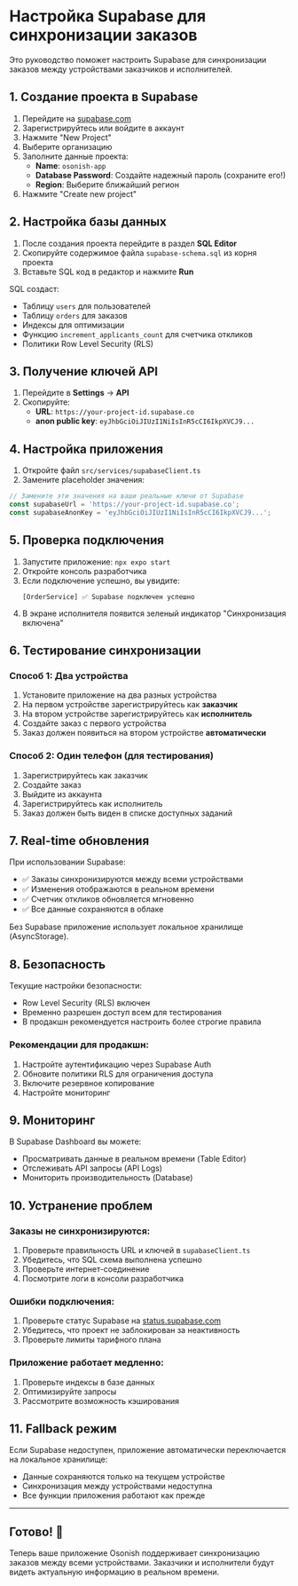 # Настройка Supabase для синхронизации заказов

Это руководство поможет настроить Supabase для синхронизации заказов между устройствами заказчиков и исполнителей.

## 1. Создание проекта в Supabase

1. Перейдите на [supabase.com](https://supabase.com)
2. Зарегистрируйтесь или войдите в аккаунт
3. Нажмите "New Project"
4. Выберите организацию
5. Заполните данные проекта:
   - **Name**: `osonish-app`
   - **Database Password**: Создайте надежный пароль (сохраните его!)
   - **Region**: Выберите ближайший регион
6. Нажмите "Create new project"

## 2. Настройка базы данных

1. После создания проекта перейдите в раздел **SQL Editor**
2. Скопируйте содержимое файла `supabase-schema.sql` из корня проекта
3. Вставьте SQL код в редактор и нажмите **Run**

SQL создаст:
- Таблицу `users` для пользователей
- Таблицу `orders` для заказов
- Индексы для оптимизации
- Функцию `increment_applicants_count` для счетчика откликов
- Политики Row Level Security (RLS)

## 3. Получение ключей API

1. Перейдите в **Settings** → **API**
2. Скопируйте:
   - **URL**: `https://your-project-id.supabase.co`
   - **anon public key**: `eyJhbGciOiJIUzI1NiIsInR5cCI6IkpXVCJ9...`

## 4. Настройка приложения

1. Откройте файл `src/services/supabaseClient.ts`
2. Замените placeholder значения:

```typescript
// Замените эти значения на ваши реальные ключи от Supabase
const supabaseUrl = 'https://your-project-id.supabase.co';
const supabaseAnonKey = 'eyJhbGciOiJIUzI1NiIsInR5cCI6IkpXVCJ9...';
```

## 5. Проверка подключения

1. Запустите приложение: `npx expo start`
2. Откройте консоль разработчика
3. Если подключение успешно, вы увидите:
   ```
   [OrderService] ✅ Supabase подключен успешно
   ```
4. В экране исполнителя появится зеленый индикатор "Синхронизация включена"

## 6. Тестирование синхронизации

### Способ 1: Два устройства
1. Установите приложение на два разных устройства
2. На первом устройстве зарегистрируйтесь как **заказчик**
3. На втором устройстве зарегистрируйтесь как **исполнитель**
4. Создайте заказ с первого устройства
5. Заказ должен появиться на втором устройстве **автоматически**

### Способ 2: Один телефон (для тестирования)
1. Зарегистрируйтесь как заказчик
2. Создайте заказ
3. Выйдите из аккаунта
4. Зарегистрируйтесь как исполнитель
5. Заказ должен быть виден в списке доступных заданий

## 7. Real-time обновления

При использовании Supabase:
- ✅ Заказы синхронизируются между всеми устройствами
- ✅ Изменения отображаются в реальном времени
- ✅ Счетчик откликов обновляется мгновенно
- ✅ Все данные сохраняются в облаке

Без Supabase приложение использует локальное хранилище (AsyncStorage).

## 8. Безопасность

Текущие настройки безопасности:
- Row Level Security (RLS) включен
- Временно разрешен доступ всем для тестирования
- В продакшн рекомендуется настроить более строгие правила

### Рекомендации для продакшн:

1. Настройте аутентификацию через Supabase Auth
2. Обновите политики RLS для ограничения доступа
3. Включите резервное копирование
4. Настройте мониторинг

## 9. Мониторинг

В Supabase Dashboard вы можете:
- Просматривать данные в реальном времени (Table Editor)
- Отслеживать API запросы (API Logs)
- Мониторить производительность (Database)

## 10. Устранение проблем

### Заказы не синхронизируются:
1. Проверьте правильность URL и ключей в `supabaseClient.ts`
2. Убедитесь, что SQL схема выполнена успешно
3. Проверьте интернет-соединение
4. Посмотрите логи в консоли разработчика

### Ошибки подключения:
1. Проверьте статус Supabase на [status.supabase.com](https://status.supabase.com)
2. Убедитесь, что проект не заблокирован за неактивность
3. Проверьте лимиты тарифного плана

### Приложение работает медленно:
1. Проверьте индексы в базе данных
2. Оптимизируйте запросы
3. Рассмотрите возможность кэширования

## 11. Fallback режим

Если Supabase недоступен, приложение автоматически переключается на локальное хранилище:
- Данные сохраняются только на текущем устройстве
- Синхронизация между устройствами недоступна
- Все функции приложения работают как прежде

---

## Готово! 🎉

Теперь ваше приложение Osonish поддерживает синхронизацию заказов между всеми устройствами. Заказчики и исполнители будут видеть актуальную информацию в реальном времени. 